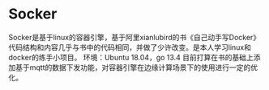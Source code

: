 # Socker
Socker是基于linux的容器引擎，基于阿里xianlubird的书《自己动手写Docker》
代码结构和内容几乎与书中的代码相同，并做了少许改变。是本人学习linux和docker的练手小项目。
环境：Ubuntu 18.04，go 13.4
目前打算在书的基础上添加基于mqtt的数据下发功能，对容器引擎在边缘计算场景下的使用进行一定的优化。
